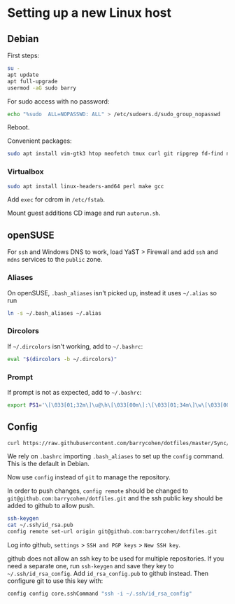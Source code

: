 # Setting up a new Linux host

## Debian

First steps:

```bash
su -
apt update
apt full-upgrade
usermod -aG sudo barry
```

For sudo access with no password:

```bash
echo "%sudo  ALL=NOPASSWD: ALL" > /etc/sudoers.d/sudo_group_nopasswd
```

Reboot.

Convenient packages:

```bash
sudo apt install vim-gtk3 htop neofetch tmux curl git ripgrep fd-find npm
```

### Virtualbox

```bash
sudo apt install linux-headers-amd64 perl make gcc
```

Add `exec` for cdrom in `/etc/fstab`.

Mount guest additions CD image and run `autorun.sh`.

## openSUSE

For `ssh` and Windows DNS to work, load YaST > Firewall and add `ssh` and `mdns` services to the `public` zone.

### Aliases

On openSUSE, `.bash_aliases` isn't picked up, instead it uses `~/.alias` so run

```bash
ln -s ~/.bash_aliases ~/.alias
```

### Dircolors

If `~/.dircolors` isn't working, add to `~/.bashrc`:

```bash
eval "$(dircolors -b ~/.dircolors)"
```

### Prompt

If prompt is not as expected, add to `~/.bashrc`:

```bash
export PS1='\[\033[01;32m\]\u@\h\[\033[00m\]:\[\033[01;34m\]\w\[\033[00m\]\$ '
```

## Config

```bash
curl https://raw.githubusercontent.com/barrycohen/dotfiles/master/Sync/config-init.sh | bash
```

We rely on `.bashrc` importing `.bash_aliases` to set up the `config` command. This is the default in Debian.

Now use `config` instead of `git` to manage the repository.

In order to push changes, `config remote` should be changed to `git@github.com:barrycohen/dotfiles.git` and the ssh public key should be added to github to allow push.

```bash
ssh-keygen
cat ~/.ssh/id_rsa.pub
config remote set-url origin git@github.com:barrycohen/dotfiles.git
```

Log into github, `settings` > `SSH and PGP keys` > `New SSH key`.

github does not allow an ssh key to be used for multiple repositories. If you need a separate one, run `ssh-keygen` and save they key to `~/.ssh/id_rsa_config`. Add `id_rsa_config.pub` to github instead. Then configure git to use this key with:

```bash
config config core.sshCommand "ssh -i ~/.ssh/id_rsa_config"
```